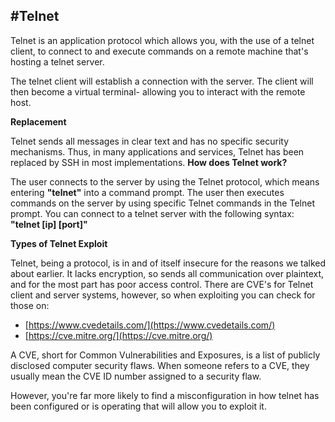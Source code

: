 ## #Telnet

Telnet is an application protocol which allows you, with the use of a telnet client, to connect to and execute commands on a remote machine that's hosting a telnet server.

The telnet client will establish a connection with the server. The client will then become a virtual terminal- allowing you to interact with the remote host.

**Replacement**

Telnet sends all messages in clear text and has no specific security mechanisms. Thus, in many applications and services, Telnet has been replaced by SSH in most implementations. **How does Telnet work?**

The user connects to the server by using the Telnet protocol, which means entering **"telnet"** into a command prompt. The user then executes commands on the server by using specific Telnet commands in the Telnet prompt. You can connect to a telnet server with the following syntax: **"telnet [ip] [port]"**

**Types of Telnet Exploit**

Telnet, being a protocol, is in and of itself insecure for the reasons we talked about earlier. It lacks encryption, so sends all communication over plaintext, and for the most part has poor access control. There are CVE's for Telnet client and server systems, however, so when exploiting you can check for those on:

-   [](https://www.cvedetails.com/)[https://www.cvedetails.com/](https://www.cvedetails.com/)
-   [](https://cve.mitre.org/)[https://cve.mitre.org/](https://cve.mitre.org/)

A CVE, short for Common Vulnerabilities and Exposures, is a list of publicly disclosed computer security flaws. When someone refers to a CVE, they usually mean the CVE ID number assigned to a security flaw.

However, you're far more likely to find a misconfiguration in how telnet has been configured or is operating that will allow you to exploit it.